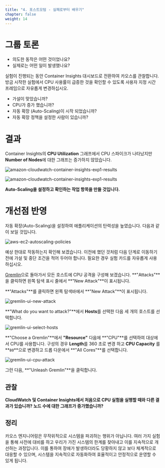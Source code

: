 ```yaml
---
title: "4. 포스트모텀 - 실패로부터 배우기"
chapter: false
weight: 14
---
```


# 그룹 토론

+ 의도한 동작은 어떤 것이었나요?
+ 실제로는 어떤 일이 발생했나요?

실험이 진행되는 동안 Container Insights 대시보드로 전환하여 카오스를 관찰합니다. 방금 시작한 실험에서 CPU 사용률이 급증한 것을 확인할 수 있도록 사용자 지정 시간 프레임으로 자유롭게 변경하십시오.

+ 가설이 맞았습니까?
+ CPU가 증가 했습니까?
+ 자동 확장 (Auto-Scaling)이 시작 되었습니까?
+ 자동 확장 정책을 설정한 사람이 있습니까?

# 결과

Container Insights의 **CPU Utilization** 그래프에서 CPU 스파이크가 나타났지만 **Number of Nodes**에 대한 그래프는 증가하지 않았습니다.

![amazon-cloudwatch-container-insights-exp1-results](/images/30_eks/aws-cw-container-insights-exp1-results1.png)

![amazon-cloudwatch-container-insights-exp1-results](/images/30_eks/aws-cw-container-insights-exp1-results2.png)

**Auto-Scaling을 설정하고 확인하는 작업 항목을 만들 것입니다.**

# 개선점 반영

자동 확장(Auto-Scaling)을 설정하여 애플리케이션의 탄력성을 높였습니다. 다음과 같이 보일 것입니다.

![aws-ec2-autoscaling-policies](/images/30_eks/aws-ec2-autoscaling-policies.png)

예상 한대로 작동하는지 확인해 보겠습니다. 이전에 했던 것처럼 다음 단계로 이동하기 전에 가설 및 중단 조건을 적어 두어야 합니다. 필요한 경우 실험 카드를 자유롭게 사용하십시오.

[Gremlin](app.gremlin.com)으로 돌아가서 모든 호스트에 CPU 공격을 구성해 보겠습니다. **"Attacks"**을 클릭하면 왼쪽 탐색 표시 줄에서 **"New Attack"**이 표시됩니다.

**"Attacks"**를 클릭하면 왼쪽 탐색바에서 **"New Attack"**이 표시됩니다.

![gremlin-ui-new-attack](/images/30_eks/gremlin-create-new-attack.png)

**"What do you want to attack?"**에서 **Hosts**를 선택한 다음 세 개의 호스트를 선택합니다.

![gremlin-ui-select-hosts](/images/30_eks/gremlin-select-hosts.png)

**"Choose a Gremlin"**에서 **"Resource"** 다음에 **"CPU"**를 선택하여 대상에서 CPU를 사용합니다. 구성의 경우 **Length**를 360 초로 변경
하고 **CPU Capacity** 를 **`80`**으로 변경하고 드롭 다운에서 **"All Cores"**를 선택합니다.

![gremlin-ui-cpu-attack](/images/30_eks/gremlin-cpu-attack.png)

그런 다음, **"Unleash Gremlin"**을 클릭합니다.

## 관찰

**CloudWatch 및 Container Insights에서 처음으로 CPU 실험을 실행할 때와 다른 결과가 있습니까? 노드 수에 대한 그래프가 증가했습니까?**

## 정리

카오스 엔지니어링은 무작위적으로 시스템을 파괴하는 행위가 아닙니다. 여러 가지 실험을 통해 사전에 대비를 하고 우리가 가진 시스템의 한계를 찾아내고 이를 지속적으로 개선하는 과정입니다. 이를 통하여 장애가 발생하더라도 당황하지 않고 보다 체계적으로 대응할 수 있으며, 시스템을 지속적으로 자동화하여 효율적이고 안정적으로 운영할 수 있게 됩니다.
